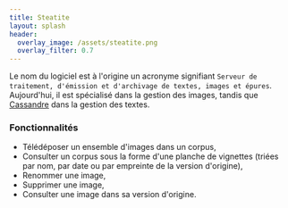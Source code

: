 ```yaml
---
title: Steatite 
layout: splash
header:
  overlay_image: /assets/steatite.png
  overlay_filter: 0.7
---
```


Le nom du logiciel est à l'origine un acronyme signifiant `Serveur de traitement, d'émission et d'archivage de textes, images et épures`.
Aujourd'hui, il est spécialisé dans la gestion des images, tandis que [Cassandre](cassandre) dans la gestion des textes.

### Fonctionnalités

- Télédéposer un ensemble d'images dans un corpus,
- Consulter un corpus sous la forme d'une planche de vignettes (triées par nom, par date ou par empreinte de la version d'origine), 
- Renommer une image,
- Supprimer une image,
- Consulter une image dans sa version d'origine.
